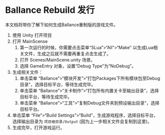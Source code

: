 # Ballance Rebuild 发行

本文档将带你了解下如何生成Ballance重制版的游戏文件。

1. 使用 Unity 打开项目
2. 打开 MainScense
    1. 第一次运行的时候，你需要点击菜单“SLua”>“All”>“Make” 以生成Lua相关文件，生成之后就不需要再重复点击生成了。
    2. 打开 Scenes/MainScene.unity 场景。
    3. 选择 GameEntry 对象，设置“Debug Type”为“NoDebug”。
4. 生成相关文件：
    1. 单击菜单 “Ballance”>“模块开发”>“打包Packages下所有模块包至Debug目录”，选择目标平台，等待生成完毕。
    2. 单击菜单 “Ballance”>“关卡制作”>“打包所有内置关卡至输出目录”，选择目标平台，等待生成完毕。
    3. 单击菜单 “Ballance”>“工具”>“复制Debug文件夹到预设输出目录”，选择目标平台。
5. 单击菜单 “File”>“Build Settings”>“Build”，生成游戏程序，选择目标平台，选择输出目录为 `项目根目录/Output` (因为上一步相关文件会复制到这里)。
6. 生成完毕，打开游戏运行。

